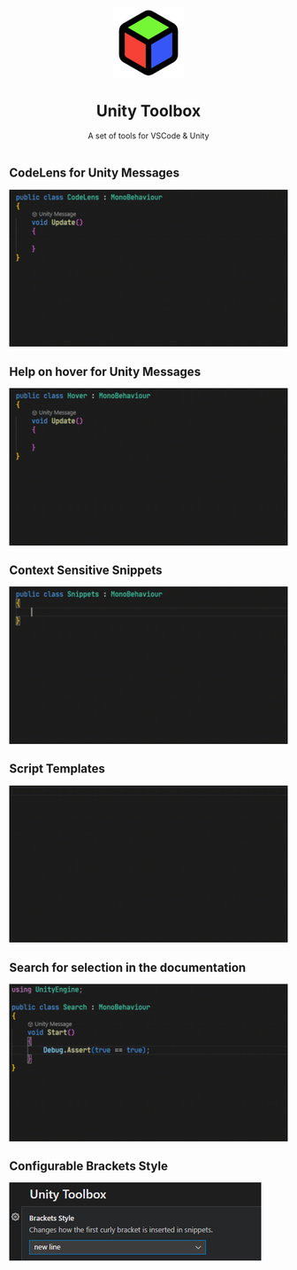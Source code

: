 <div align="center">
<img src="feather/icon.png" width="128px" height="128px">
<h1>Unity Toolbox</h1>
<span>A set of tools for VSCode & Unity</span>
</div>
<br/>
<h2>CodeLens for Unity Messages</h2>
<img src="gifs/codelens.gif">
<br/>
<h2>Help on hover for Unity Messages</h2>
<img src="gifs/hover.gif">
<br/>
<h2>Context Sensitive Snippets</h2>
<img src="gifs/snippets.gif">
<br/>
<h2>Script Templates</h2>
<img src="gifs/templates.gif">
<br/>
<h2>Search for selection in the documentation</h2>
<img src="gifs/search.gif">
<br/>
<h2>Configurable Brackets Style</h2>
<img src="imgs/settings.png">